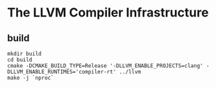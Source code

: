 # The LLVM Compiler Infrastructure

## build

```shell
mkdir build 
cd build
cmake -DCMAKE_BUILD_TYPE=Release '-DLLVM_ENABLE_PROJECTS=clang' -DLLVM_ENABLE_RUNTIMES='compiler-rt' ../llvm
make -j `nproc`
```
